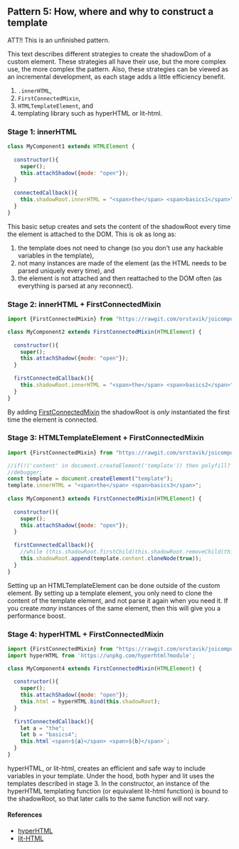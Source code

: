 ## Pattern 5: How, where and why to construct a template

ATT!! This is an unfinished pattern.

This text describes different strategies to create the shadowDom of a custom element.
These strategies all have their use, but the more complex use, the more complex the pattern.
Also, these strategies can be viewed as an incremental development, as each stage adds a little
efficiency benefit.
1. `.innerHTML`,
2. `FirstConnectedMixin`,
3. `HTMLTemplateElement`, and
4. templating library such as hyperHTML or lit-html.

### Stage 1: innerHTML 
```javascript
class MyComponent1 extends HTMLElement {
  
  constructor(){                                                    
    super();
    this.attachShadow({mode: "open"});
  }
  
  connectedCallback(){
    this.shadowRoot.innerHTML = "<span>the</span> <span>basics1</span>";
  }
}
```
This basic setup creates and sets the content of the shadowRoot every time the element is attached 
to the DOM. This is ok as long as:
1. the template does not need to change (so you don't use any hackable variables in the template),
2. not many instances are made of the element (as the HTML needs to be parsed uniquely every time), and
3. the element is not attached and then reattached to the DOM often (as everything is parsed at any reconnect).

### Stage 2: innerHTML + FirstConnectedMixin
```javascript
import {FirstConnectedMixin} from "https://rawgit.com/orstavik/joicomponents/master/src/FirstConnectedMixin.js";

class MyComponent2 extends FirstConnectedMixin(HTMLElement) {
  
  constructor(){                                                    
    super();
    this.attachShadow({mode: "open"});
  }
  
  firstConnectedCallback(){
    this.shadowRoot.innerHTML = "<span>the</span> <span>basics2</span>";
  }
}
```
By adding [FirstConnectedMixin](../chapter3/Mixin4_FirstConnectedMixin.md) the shadowRoot is *only* instantiated
the first time the element is connected.

### Stage 3: HTMLTemplateElement + FirstConnectedMixin
```javascript
import {FirstConnectedMixin} from "https://rawgit.com/orstavik/joicomponents/master/src/FirstConnectedMixin.js";

//if(!('content' in document.createElement('template')) then polyfill?
//debugger;
const template = document.createElement("template");
template.innerHTML = "<span>the</span> <span>basics3</span>";
                                                
class MyComponent3 extends FirstConnectedMixin(HTMLElement) {
  
  constructor(){
    super();
    this.attachShadow({mode: "open"});
  }
  
  firstConnectedCallback(){
    //while (this.shadowRoot.firstChild)this.shadowRoot.removeChild(this.shadowRoot.firstChild);
    this.shadowRoot.append(template.content.cloneNode(true));
  }
}
```
Setting up an HTMLTemplateElement can be done outside of the custom element.
By setting up a template element, you only need to clone the content of the template element, 
and not parse it again when you need it.
If you create *many* instances of the same element, then this will give you a performance boost.                

### Stage 4: hyperHTML + FirstConnectedMixin
```javascript
import {FirstConnectedMixin} from "https://rawgit.com/orstavik/joicomponents/master/src/FirstConnectedMixin.js";
import hyperHTML from 'https://unpkg.com/hyperhtml?module';

class MyComponent4 extends FirstConnectedMixin(HTMLElement) {
  
  constructor(){
    super();
    this.attachShadow({mode: "open"});
    this.html = hyperHTML.bind(this.shadowRoot);
  }
  
  firstConnectedCallback(){
    let a = "the";
    let b = "basics4";
    this.html`<span>${a}</span> <span>${b}</span>`;
  }
}
```
hyperHTML, or lit-html, creates an efficient and safe way to include variables in your template.
Under the hood, both hyper and lit uses the templates described in stage 3.
In the constructor, an instance of the hyperHTML templating function (or equivalent lit-html function)
is bound to the shadowRoot, so that later calls to the same function will not vary.
                              
#### References
* [hyperHTML](https://viperhtml.js.org/hyper.html)
* [lit-HTML](https://github.com/Polymer/lit-html)                                                                                           